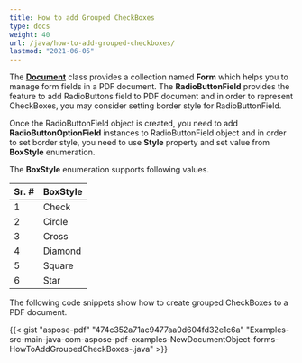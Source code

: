 ```yaml
---
title: How to add Grouped CheckBoxes
type: docs
weight: 40
url: /java/how-to-add-grouped-checkboxes/
lastmod: "2021-06-05"
---
```




The [**Document**](http://www.aspose.com/api/java/pdf/com.aspose.pdf/classes/Document) class provides a collection named **Form** which helps you to manage form fields in a PDF document. The **RadioButtonField** provides the feature to add RadioButtons field to PDF document and in order to represent CheckBoxes, you may consider setting border style for RadioButtonField.

Once the RadioButtonField object is created, you need to add **RadioButtonOptionField** instances to RadioButtonField object and in order to set border style, you need to use **Style** property and set value from **BoxStyle** enumeration.

The **BoxStyle** enumeration supports following values.

|**Sr. #**|**BoxStyle**|
| :- | :- |
|1|Check|
|2|Circle|
|3|Cross|
|4|Diamond|
|5|Square|
|6|Star|
The following code snippets show how to create grouped CheckBoxes to a PDF document.

{{< gist "aspose-pdf" "474c352a71ac9477aa0d604fd32e1c6a" "Examples-src-main-java-com-aspose-pdf-examples-NewDocumentObject-forms-HowToAddGroupedCheckBoxes-.java" >}}




